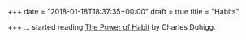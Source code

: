+++
date = "2018-01-18T18:37:35+00:00"
draft = true
title = "Habits"

+++
... started reading [The Power of Habit](https://www.amazon.com/Power-Habit-What-Life-Business/dp/081298160X) by Charles Duhigg.
